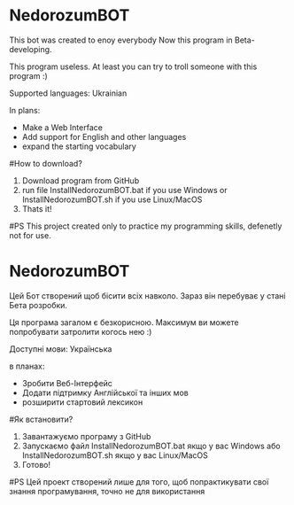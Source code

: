 # NedorozumBOT

This bot was created to enoy everybody
Now this program in Beta-developing.

This program useless. At least you can try to troll someone with this program :)

Supported languages: Ukrainian

In plans:
- Make a Web Interface
- Add support for English and other languages
- expand the starting vocabulary

#How to download?

1. Download program from GitHub
2. run file InstallNedorozumBOT.bat if you use Windows or InstallNedorozumBOT.sh if you use Linux/MacOS
3. Thats it!

#PS
This project created only to practice my programming skills, defenetly not for use.

# NedorozumBOT

Цей Бот створений щоб бісити всіх навколо.
Зараз він перебуває у стані Бета розробки.

Ця програма загалом є безкорисною. Максимум ви можете попробувати затролити когось нею :)

Доступні мови: Українська

в планах:
- Зробити Веб-Інтерфейс
- Додати підтримку Англійської та інших мов
- розширити стартовий лексикон

#Як встановити?

1. Завантажуємо програму з GitHub
2. Запускаємо файл InstallNedorozumBOT.bat якщо у вас Windows або InstallNedorozumBOT.sh якщо у вас Linux/MacOS
3. Готово!

#PS
Цей проект створений лише для того, щоб попрактикувати свої знання програмування, точно не для використання
